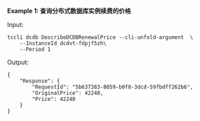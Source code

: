 **Example 1: 查询分布式数据库实例续费的价格**



Input: 

```
tccli dcdb DescribeDCDBRenewalPrice --cli-unfold-argument  \
    --InstanceId dcdvt-fdpjf5zh\
    --Period 1
```

Output: 
```
{
    "Response": {
        "RequestId": "5b637383-8059-b0f8-3dcd-59fbdff262b6",
        "OriginalPrice": 42240,
        "Price": 42240
    }
}
```

